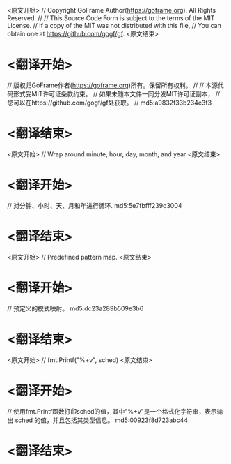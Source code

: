 
<原文开始>
// Copyright GoFrame Author(https://goframe.org). All Rights Reserved.
//
// This Source Code Form is subject to the terms of the MIT License.
// If a copy of the MIT was not distributed with this file,
// You can obtain one at https://github.com/gogf/gf.
<原文结束>

# <翻译开始>
// 版权归GoFrame作者(https://goframe.org)所有。保留所有权利。
//
// 本源代码形式受MIT许可证条款约束。
// 如果未随本文件一同分发MIT许可证副本，
// 您可以在https://github.com/gogf/gf处获取。
// md5:a9832f33b234e3f3
# <翻译结束>


<原文开始>
// Wrap around minute, hour, day, month, and year
<原文结束>

# <翻译开始>
// 对分钟、小时、天、月和年进行循环. md5:5e7fbfff239d3004
# <翻译结束>


<原文开始>
// Predefined pattern map.
<原文结束>

# <翻译开始>
// 预定义的模式映射。 md5:dc23a289b509e3b6
# <翻译结束>


<原文开始>
// fmt.Printf("%+v", sched)
<原文结束>

# <翻译开始>
// 使用fmt.Printf函数打印sched的值，其中"%+v"是一个格式化字符串，表示输出 sched 的值，并且包括其类型信息。 md5:00923f8d723abc44
# <翻译结束>

